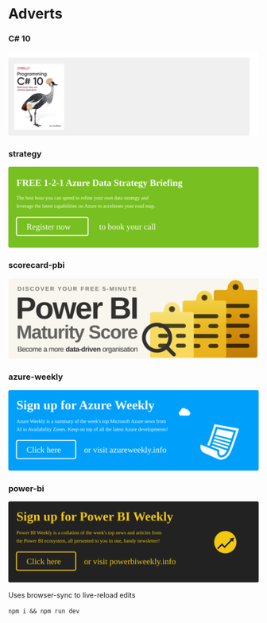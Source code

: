 # Adverts

### C# 10
![](/exports/ad-csharp-10.svg)

### strategy
![](/exports/ad-strategy.svg)

### scorecard-pbi
![](/exports/ad-scorecard-pbi.svg)

### azure-weekly
![](/exports/ad-azure-weekly.svg)

### power-bi
![](/exports/ad-power-bi.svg)


Uses browser-sync to live-reload edits

`npm i && npm run dev`
